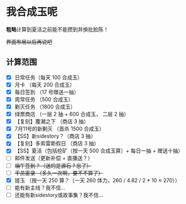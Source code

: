 # 我合成玉呢

**粗略**计算到夏活之前能不能攒到井换批脸陈！

~~界面布局以后再说吧~~

## 计算范围

- [x] 日常任务（每天 100 合成玉）
- [x] 月卡 （每天 200 合成玉）
- [x] 每日签到 （17 号赠送一抽）
- [x] 周常任务 （500 合成玉）
- [x] 剿灭任务 （1800 合成玉）
- [x] 绿票商店 （一层 2 抽 + 600 合成玉， 二层 2 抽）
- [x] 【复刻】覆潮之下 （商店 3 抽）
- [x] 7月11号的新剿灭 （首杀 1500 合成玉）
- [x] 【SS】新sidestory？（商店 3 抽）
- [x] 【复刻】多索雷斯假日 （商店 3 抽）
- [x] 【SS】夏活（包括挖矿（按一天 500 合成玉算）+ 每日一抽 + 赠送十抽）
- [ ] 邮件发送（更新补偿 + 直播送？）
- [ ] ~~端午签到？（送的是源石？忘了）~~
- [ ] ~~干员密录 （多久一次啊，要不不算了）~~
- [x] 搓玉 （按一天 250 算？（一天 260 体力，260 / 4.82 / 2 * 10 ≈ 270））
- [ ] 能有新主线？我不信...
- [ ] 还能有新sidestory或故事集？我不信...
